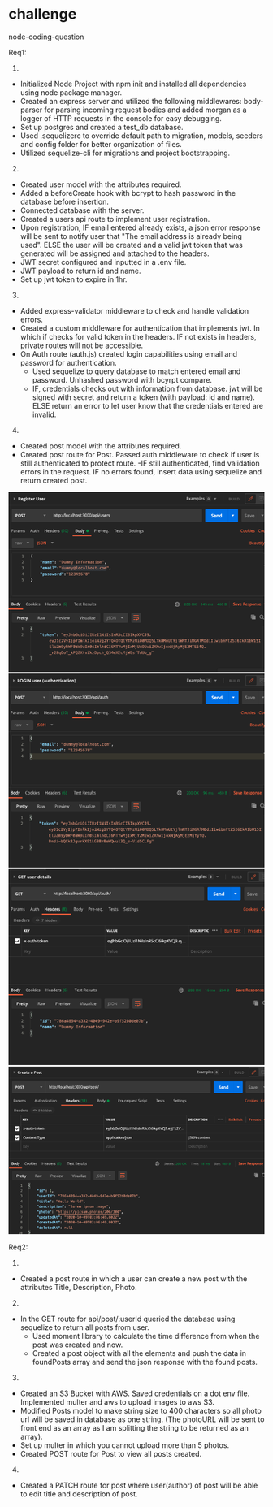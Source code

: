 # challenge

node-coding-question

Req1:

1.

- Initialized Node Project with npm init and installed all dependencies using node package manager.
- Created an express server and utilized the following middlewares: body-parser for parsing incoming request bodies and added morgan as a logger of HTTP requests in the console for easy debugging.
- Set up postgres and created a test_db database.
- Used .sequelizerc to override default path to migration, models, seeders and config folder for better organization of files.
- Utilized sequelize-cli for migrations and project bootstrapping.

2.

- Created user model with the attributes required.
- Added a beforeCreate hook with bcrypt to hash password in the database before insertion.
- Connected database with the server.
- Created a users api route to implement user registration.
- Upon registration, IF email entered already exists, a json error response will be sent to notify user that "The email address is already being used". ELSE the user will be created and a valid jwt token that was generated will be assigned and attached to the headers.
- JWT secret configured and inputted in a .env file.
- JWT payload to return id and name.
- Set up jwt token to expire in 1hr.

3.

- Added express-validator middleware to check and handle validation errors.
- Created a custom middleware for authentication that implements jwt. In which if checks for valid token in the headers. IF not exists in headers, private routes will not be accessible.
- On Auth route (auth.js) created login capabilities using email and password for authentication.
  - Used sequelize to query database to match entered email and password. Unhashed password with bcyrpt compare.
  - IF, credentials checks out with information from database. jwt will be signed with secret and return a token (with payload: id and name). ELSE return an error to let user know that the credentials entered are invalid.

4.

- Created post model with the attributes required.
- Created post route for Post. Passed auth middleware to check if user is still authenticated to protect route.
  -IF still authenticated, find validation errors in the request. IF no errors found, insert data using sequelize and return
  created post.

![Register User](https://github.com/hayreenfly/coding-challenge/blob/master/SCREENSHOTS-FOR-API-CALLS/POST-register-user.png?raw=true)
![Login User](https://github.com/hayreenfly/coding-challenge/blob/master/SCREENSHOTS-FOR-API-CALLS/POST-login-user.png?raw=true)
![Get User Details](https://github.com/hayreenfly/coding-challenge/blob/master/SCREENSHOTS-FOR-API-CALLS/GET-get-user-details.png?raw=true)
![Create a Post](https://github.com/hayreenfly/coding-challenge/blob/master/SCREENSHOTS-FOR-API-CALLS/POST-create-post.png?raw=true)

Req2:

1.

- Created a post route in which a user can create a new post with the attributes Title, Description, Photo.

2.

- In the GET route for api/post/:userId queried the database using sequelize to return all posts from user.
  - Used moment library to calculate the time difference from when the post was created and now.
  - Created a post object with all the elements and push the data in foundPosts array and send the json response with the found posts.

3.

- Created an S3 Bucket with AWS. Saved credentials on a dot env file. Implemented multer and aws to upload images to aws S3. 
- Modified Posts model to make string size to 400 characters so all photo url will be saved in database as one string. (The photoURL will be sent to front end as an array as I am splitting the string to be returned as an array).
- Set up multer in which you cannot upload more than 5 photos.
- Created POST route for Post to view all posts created.

4.
- Created a PATCH route for post where user(author) of post will be able to edit title and description of post.
